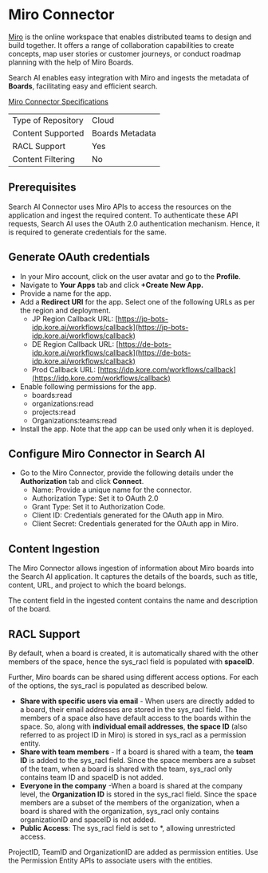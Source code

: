 
# Miro Connector

[Miro](https://miro.com/index/) is the online workspace that enables distributed teams to design and build together. It offers a range of collaboration capabilities to create concepts, map user stories or customer journeys, or conduct roadmap planning with the help of Miro Boards. 

Search AI enables easy integration with Miro and ingests the metadata of **Boards**, facilitating easy and efficient search. 

<span style="text-decoration:underline;">Miro Connector Specifications</span>


<table>
  <tr>
   <td>Type of Repository 
   </td>
   <td>Cloud
   </td>
  </tr>
  <tr>
   <td>Content Supported
   </td>
   <td>Boards Metadata
   </td>
  </tr>
  <tr>
   <td>RACL Support
   </td>
   <td>Yes
   </td>
  </tr>
  <tr>
   <td>Content Filtering
   </td>
   <td>No
   </td>
  </tr>
</table>



## Prerequisites

Search AI Connector uses Miro APIs to access the resources on the application and ingest the required content. To authenticate these API requests, Search AI uses the OAuth 2.0 authentication mechanism. Hence, it is required to generate credentials for the same. 


## Generate OAuth credentials



* In your Miro account, click on the user avatar and go to the **Profile**. 
* Navigate to **Your Apps** tab and click **+Create New App.** 
* Provide a name for the app. 
* Add a **Redirect URI** for the app. Select one of the following URLs as per the region and deployment. 
    * JP Region Callback URL: [https://jp-bots-idp.kore.ai/workflows/callback](https://jp-bots-idp.kore.ai/workflows/callback)
    * DE Region Callback URL: [https://de-bots-idp.kore.ai/workflows/callback](https://de-bots-idp.kore.ai/workflows/callback)
    * Prod Callback URL: [https://idp.kore.com/workflows/callback](https://idp.kore.com/workflows/callback)
* Enable following permissions for the app. 
    * boards:read
    * organizations:read
    * projects:read
    * Organizations:teams:read
* Install the app. Note that the app can be used only when it is deployed. 


## Configure Miro Connector in Search AI



* Go to the Miro Connector, provide the following details under the **Authorization** tab and click **Connect**. 
    * Name: Provide a unique name for the connector. 
    * Authorization Type: Set it to OAuth 2.0
    * Grant Type: Set it to Authorization Code. 
    * Client ID: Credentials generated for the OAuth app in Miro. 
    * Client Secret: Credentials generated for the OAuth app in Miro.


## Content Ingestion

The Miro Connector allows ingestion of information about Miro boards into the Search AI application. It captures the details of the boards, such as title, content, URL, and project to which the board belongs.

The content field in the ingested content contains the name and description of the board.


## RACL Support 

By default, when a board is created, it is automatically shared with the other members of the space, hence the sys_racl field is populated with **spaceID**. 

Further, Miro boards can be shared using different access options. For each of the options, the sys_racl is populated as described below. 

* **Share with specific users via email** - When users are directly added to a board, their email addresses are stored in the sys_racl field. The members of a space also have default access to the boards within the space. So, along with **individual email addresses**, **the space ID** (also referred to as project ID in Miro) is stored in sys_racl as a permission entity. 
* **Share with team members**  - If a board is shared with a team, the **team ID** is added to the sys_racl field. Since the space members are a subset of the team, when a board is shared with the team, sys_racl only contains team ID and spaceID is not added. 
* **Everyone in the company**  -When a board is shared at the company level, the **Organization ID** is stored in the sys_racl field. Since the space members are a subset of the members of the organization, when a board is shared with the organization, sys_racl only contains organizationID and spaceID is not added. 
* **Public Access**: The sys_racl field is set to *, allowing unrestricted access.

ProjectID, TeamID and OrganizationID are added as permission entities. Use the Permission Entity APIs to associate users with the entities. 
